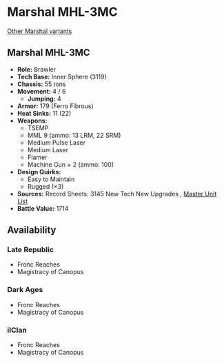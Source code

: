 # Marshal MHL-3MC 

[Other Marshal variants](../marshal.md) 

## Marshal MHL-3MC 

- **Role:** Brawler 
- **Tech Base:** Inner Sphere (3119) 
- **Chassis:** 55 tons 
- **Movement:** 4 / 6 
  - **Jumping:** 4 
- **Armor:** 179 (Ferro Fibrous) 
- **Heat Sinks:** 11 (22) 
- **Weapons:** 
  - TSEMP 
  - MML 9 (ammo: 13 LRM, 22 SRM) 
  - Medium Pulse Laser 
  - Medium Laser 
  - Flamer 
  - Machine Gun × 2 (ammo: 100) 
- **Design Quirks:** 
  - Easy to Maintain 
  - Rugged (×3) 
- **Sources:** Record Sheets: 3145 New Tech New Upgrades , [Master Unit List](http://masterunitlist.info/Unit/Details/6895) 
- **Battle Value:** 1714 

## Availability 

### Late Republic 

- Fronc Reaches 
- Magistracy of Canopus 

### Dark Ages 

- Fronc Reaches 
- Magistracy of Canopus 

### ilClan 

- Fronc Reaches 
- Magistracy of Canopus 

